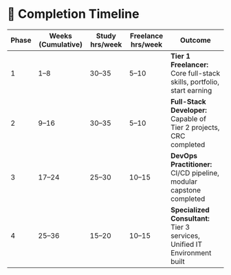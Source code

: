 # 📅 Completion Timeline

| Phase | Weeks (Cumulative) | Study hrs/week | Freelance hrs/week | Outcome                                                                 |
|-------|--------------------|----------------|--------------------|-------------------------------------------------------------------------|
| 1     | 1–8                | 30–35          | 5–10               | **Tier 1 Freelancer:** Core full-stack skills, portfolio, start earning |
| 2     | 9–16               | 30–35          | 5–10               | **Full-Stack Developer:** Capable of Tier 2 projects, CRC completed     |
| 3     | 17–24              | 25–30          | 10–15              | **DevOps Practitioner:** CI/CD pipeline, modular capstone completed     |
| 4     | 25–36              | 15–20          | 10–15              | **Specialized Consultant:** Tier 3 services, Unified IT Environment built |